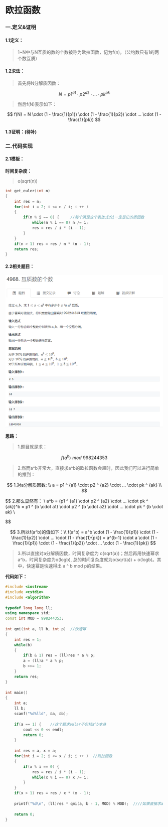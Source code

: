 # 欧拉函数

### 一.定义&证明

#### 1.1**定义：**

> 1~N中与N互质的数的个数被称为欧拉函数，记为f(n)。（公约数只有1的两个数互质）

#### **1.2求法：**

> 首先将N分解质因数：

$$
N = p1 ^ {a1} \cdot p2 ^ {a2} \cdot ... \cdot pk ^ {ak}
$$

> 然后f(N)表示如下：

$$
f(N) = N \cdot (1 - \frac{1}{p1}) \cdot (1 - \frac{1}{p2}) \cdot ... \cdot (1 - \frac{1}{pk})
$$

#### **1.3证明：**(待补)



### 二.代码实现

#### **2.1模板：**

**时间复杂度：** 

> o(sqrt(n))

```c++
int get_euler(int n)
{
    int res = n;
    for(int i = 2; i <= n / i; i ++ )
    {
        if(n % i == 0) {     //每个满足这个表达式的i一定是它的质因数
            while(n % i == 0) n /= i;
            res = res / i * (i - 1); 
        }
    }
    if(n > 1) res = res / n * (n - 1);
    return res;
}
```

#### **2.2相关题目：**

![image-20240110135305566](./../../images/image-20240110135305566.png)

**思路：**

> 1.题目就是求：

$$
f(a^b) \,\, mod \,\, 998244353 
$$

> 2.然而a^b非常大，直接求a^b的欧拉函数会超时，因此我们可以进行简单的推到：

$$
1.对a分解质因数: \\
a = p1 ^ {a1} \cdot p2 ^ {a2} \cdot ... \cdot pk ^ {ak}  \\
$$

$$
2.那么显然有： \\
a^b = (p1 ^ {a1} \cdot p2 ^ {a2} \cdot ... \cdot pk ^ {ak})^b = p1 ^ {b \cdot a1} \cdot p2 ^ {b \cdot a2} \cdot ... \cdot pk ^ {b \cdot ak} \\

$$

$$
3.所以f(a^b)的值如下：\\
f(a^b) = a^b \cdot (1 - \frac{1}{p1}) \cdot (1 - \frac{1}{p2}) \cdot ... \cdot (1 - \frac{1}{pk}) = a^{b-1} \cdot a \cdot (1 - \frac{1}{p1}) \cdot (1 - \frac{1}{p2}) \cdot ... \cdot (1 - \frac{1}{pk})
$$

> 3.所以直接对a分解质因数，时间复杂度为 o(sqrt(a))；然后再用快速幂求a^b，时间复杂度为o(logb), 总的时间复杂度就为o(sqrt(a)) + o(logb)。其中，快速幂是快速得出 a ^ b mod p的结果。

**代码如下：**

```c++
#include <iostream>
#include <cstdio>
#include <algorithm>

typedef long long ll;
using namespace std;
const int MOD = 998244353;

int qmi(int a, ll b, int p)  //快速幂
{
    int res = 1;
    while(b)
    {
        if(b & 1) res = (ll)res * a % p;
        a = (ll)a * a % p;
        b >>= 1;
    }
    return res;
}

int main()
{
    int a;
    ll b;
    scanf("%d%lld", &a, &b);
    
    if(a == 1) {    //这个题求eular不包括a^b本身
        cout << 0 << endl;
        return 0;
    }
    
    int res = a, x = a;
    for(int i = 2; i <= x / i; i ++ )  //欧拉函数
    {
        if(x % i == 0) {
            res = res / i * (i - 1);
            while(x % i == 0) x /= i;
        }
    }
    if(x > 1) res = res / x * (x - 1);
    
    printf("%d\n", (ll)res * qmi(a, b - 1, MOD) % MOD);  ////如果直接求a^b%MOD之后，不一定能整除a的所有质因子，因此保留一个a出来
    
    return 0;
}
```

